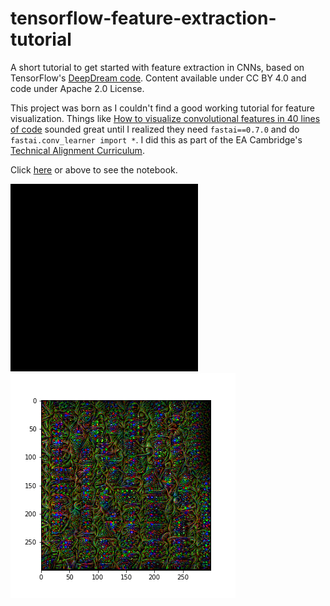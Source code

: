 # tensorflow-feature-extraction-tutorial
A short tutorial to get started with feature extraction in CNNs, based on TensorFlow's [DeepDream code](https://www.tensorflow.org/tutorials/generative/deepdream). Content available under CC BY 4.0 and code under Apache 2.0 License.

This project was born as I couldn't find a good working tutorial for feature visualization. Things like [How to visualize convolutional features in 40 lines of code](https://towardsdatascience.com/how-to-visualize-convolutional-features-in-40-lines-of-code-70b7d87b0030) sounded great until I realized they need `fastai==0.7.0` and do `fastai.conv_learner import *`. I did this as part of the EA Cambridge's [Technical Alignment Curriculum](https://www.eacambridge.org/technical-alignment-curriculum).

Click [here](https://github.com/Stefan-Heimersheim/tensorflow-feature-extraction-tutorial/blob/main/feature_extraction_dream.ipynb) or above to see the notebook.

![gif](image.gif)
![png](image.png)
